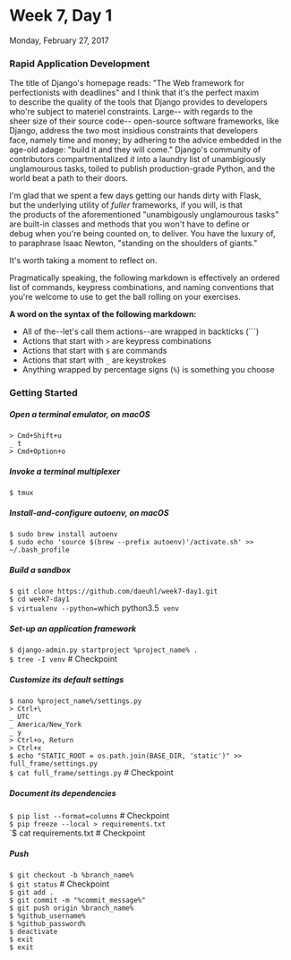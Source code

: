 # Week 7, Day 1
Monday, February 27, 2017  

### Rapid Application Development  

The title of Django's homepage reads: "The Web framework for  
perfectionists with deadlines" and I think that it's the perfect maxim  
to describe the quality of the tools that Django provides to developers  
who're subject to materiel constraints. Large-- with regards to the  
sheer size of their source code-- open-source software frameworks, like  
Django, address the two most insidious constraints that developers  
face, namely time and money; by adhering to the advice embedded in the  
age-old adage: "build it and they will come." Django's community of  
contributors compartmentalized *it* into a laundry list of unambigiously  
unglamourous tasks, toiled to publish production-grade Python, and the  
world beat a path to their doors.  

I'm glad that we spent a few days getting our hands dirty with Flask,  
but the underlying utility of *fuller* frameworks, if you will, is that  
the products of the aforementioned "unambigously unglamourous tasks"  
are built-in classes and methods that you won't have to define or  
debug when you're being counted on, to deliver. You have the luxury of,  
to paraphrase Isaac Newton, "standing on the shoulders of giants."  

It's worth taking a moment to reflect on.  

Pragmatically speaking, the following markdown is effectively an ordered  
list of commands, keypress combinations, and naming conventions that  
you're welcome to use to get the ball rolling on your exercises.  

**A word on the syntax of the following markdown:**  

- All of the--let's call them actions--are wrapped in backticks (```)  
- Actions that start with `>` are keypress combinations  
- Actions that start with `$` are commands  
- Actions that start with `_` are keystrokes  
- Anything wrapped by percentage signs (`%`) is something you choose  

### Getting Started  

##### Open a terminal emulator, on *macOS*  

`> Cmd+Shift+u`  
`_ t`  
`> Cmd+Option+o`  

##### Invoke a terminal multiplexer  

`$ tmux`  

##### Install-and-configure autoenv, on *macOS*  

`$ sudo brew install autoenv`  
`$ sudo echo 'source $(brew --prefix autoenv)'/activate.sh' >> ~/.bash_profile`  

##### Build a sandbox 

`$ git clone https://github.com/daeuhl/week7-day1.git`  
`$ cd week7-day1`  
`$ virtualenv --python=`which python3.5` venv`  

##### Set-up an application framework  

`$ django-admin.py startproject %project_name% .`  
`$ tree -I venv` # Checkpoint  

##### Customize its default settings  

`$ nano %project_name%/settings.py`  
`> Ctrl+\`  
`_ UTC`  
`_ America/New_York`  
`_ y`  
`> Ctrl+o, Return`  
`> Ctrl+x`  
`$ echo "STATIC_ROOT = os.path.join(BASE_DIR, 'static')" >> full_frame/settings.py`  
`$ cat full_frame/settings.py` # Checkpoint  

##### Document its dependencies  

`$ pip list --format=columns` # Checkpoint  
`$ pip freeze --local > requirements.txt`  
`$ cat requirements.txt # Checkpoint  

##### Push  

`$ git checkout -b %branch_name%`  
`$ git status` # Checkpoint  
`$ git add .`  
`$ git commit -m "%commit_message%"`  
`$ git push origin %branch_name%`  
`$ %github_username%`  
`$ %github_password%`  
`$ deactivate`  
`$ exit`  
`$ exit`  
